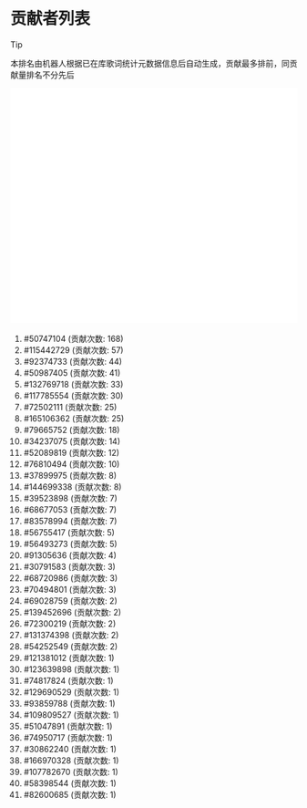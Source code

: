 # 贡献者列表

> [!TIP]
> 本排名由机器人根据已在库歌词统计元数据信息后自动生成，贡献最多排前，同贡献量排名不分先后

![贡献者头像画廊](./CONTRIBUTORS.svg)

1. #50747104 (贡献次数: 168)
2. #115442729 (贡献次数: 57)
3. #92374733 (贡献次数: 44)
4. #50987405 (贡献次数: 41)
5. #132769718 (贡献次数: 33)
6. #117785554 (贡献次数: 30)
7. #72502111 (贡献次数: 25)
8. #165106362 (贡献次数: 25)
9. #79665752 (贡献次数: 18)
10. #34237075 (贡献次数: 14)
11. #52089819 (贡献次数: 12)
12. #76810494 (贡献次数: 10)
13. #37899975 (贡献次数: 8)
14. #144699338 (贡献次数: 8)
15. #39523898 (贡献次数: 7)
16. #68677053 (贡献次数: 7)
17. #83578994 (贡献次数: 7)
18. #56755417 (贡献次数: 5)
19. #56493273 (贡献次数: 5)
20. #91305636 (贡献次数: 4)
21. #30791583 (贡献次数: 3)
22. #68720986 (贡献次数: 3)
23. #70494801 (贡献次数: 3)
24. #69028759 (贡献次数: 2)
25. #139452696 (贡献次数: 2)
26. #72300219 (贡献次数: 2)
27. #131374398 (贡献次数: 2)
28. #54252549 (贡献次数: 2)
29. #121381012 (贡献次数: 1)
30. #123639898 (贡献次数: 1)
31. #74817824 (贡献次数: 1)
32. #129690529 (贡献次数: 1)
33. #93859788 (贡献次数: 1)
34. #109809527 (贡献次数: 1)
35. #51047891 (贡献次数: 1)
36. #74950717 (贡献次数: 1)
37. #30862240 (贡献次数: 1)
38. #166970328 (贡献次数: 1)
39. #107782670 (贡献次数: 1)
40. #58398544 (贡献次数: 1)
41. #82600685 (贡献次数: 1)
